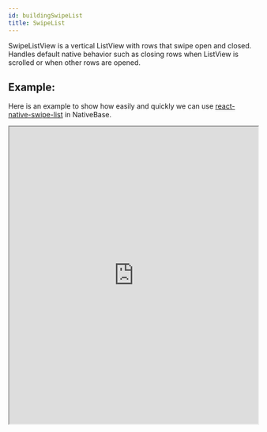 ```yaml
---
id: buildingSwipeList
title: SwipeList
---
```


SwipeListView is a vertical ListView with rows that swipe open and closed. Handles default native behavior such as closing rows when ListView is scrolled or when other rows are opened.

## Example:

Here is an example to show how easily and quickly we can use [react-native-swipe-list](https://www.npmjs.com/package/react-native-swipe-list-view) in NativeBase.


<iframe src="https://snack.expo.io/@amars29/react-native-swipe-list-view-nb?preview=true&platform=web&theme=dark" height="600" width="100%" />

